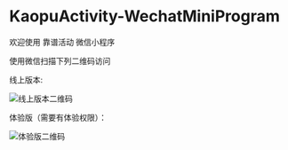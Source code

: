 # KaopuActivity-WechatMiniProgram

欢迎使用 靠谱活动 微信小程序

使用微信扫描下列二维码访问 

线上版本:

![线上版本二维码](http://pm.chcbst.com/wp-content/uploads/chcbst/gh_82e6beaee645_258.jpg)

体验版（需要有体验权限）：

![体验版二维码](http://chcbst-inside.oss-cn-shanghai.aliyuncs.com/etc/trail_version_access_barcode.jpg)
